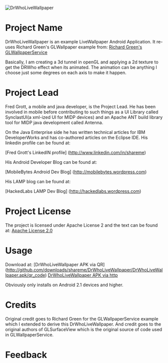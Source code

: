 ![DrWhoLiveWallpaper](http://github.com/shareme/DrWhoLiveWallpaper/raw/master/screenshots/drwholivewp_Screenshot.png)
# Project Name

DrWhoLiveWallpaper is an example LiveWallpaper Android Application. It re-uses
Richard Green's GLWallpaper example from:
[Richard Green's GLWallpaperService](http://www.rbgrn.net/content/354-glsurfaceview-adapted-3d-live-wallpapers)

Basically, I am creating a 3d tunnel in openGL and applying a 2d texture to
get the DRWho effect when its animated. The animation can be anything I choose
just some degrees on each axis to make it happen.

# Project Lead

Fred Grott, a mobile and java developer, is the Project Lead. He has been
involved in mobile before contributing to such things as a UI Library called
SynclastUI(a xml-ized UI for MIDP devices) and an Apache ANT build library
tool for MIDP java development called Antenna.

On the Java Enterprise side he has written technical articles for
IBM DeveloperWorks and has co-authored articles on the Eclipse IDE.
His linkedin profile can be found at:

[Fred Grott's LinkedIN profile] (http://www.linkedin.com/in/shareme)

His Android Developer Blog can be found at:

[MobileBytes Android Dev Blog] (http://mobilebytes.wordpress.com)

His LAMP blog can be found at:

[HackedLabs LAMP Dev Blog] (http://hackedlabs.wordpress.com)

# Project License

The project is licensed under Apache License 2 and the text can be found at:
[Apache License 2.0](http://www.apache.org/licenses/LICENSE-2.0.html)

# Usage

Download  at:
[DrWhoLiveWallpaper APK via QR] (http://github.com/downloads/shareme/DrWhoLiveWallpaper/DrWhoLiveWallpaper.apk/qr_code)
[DrWhoLiveWallpaper APK via http](http://github.com/shareme/DrWhoLiveWallpaper/raw/master/screenshots/DrWhoLiveWallpaper.apk)

Obviously only installs on Android 2.1 devices and higher.

# Credits

Original credit goes to Richard Green for the GLWallpaperService example which I
extended to derive this DrWhoLiveWallpaper. And credit goes to the original
authors of GLSurfaceView which is the original source of code used in
GLWallpaperService.

# Feedback